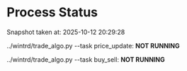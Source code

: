 # Process Status

Snapshot taken at: 2025-10-12 20:29:28

../wintrd/trade_algo.py --task price_update: **NOT RUNNING**

../wintrd/trade_algo.py --task buy_sell: **NOT RUNNING**


